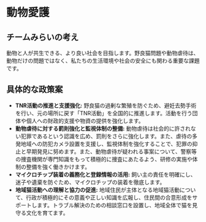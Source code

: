 # 動物愛護

## チームみらいの考え

動物と人が共生できる、より良い社会を目指します。野良猫問題や動物虐待は、動物だけの問題ではなく、私たちの生活環境や社会の安全にも関わる重要な課題です。

## 具体的な政策案

*   **TNR活動の推進と支援強化:** 野良猫の過剰な繁殖を防ぐため、避妊去勢手術を行い、元の場所に戻す「TNR活動」を全国的に推進します。活動を行う団体や個人への財政的支援や物資の提供を強化します。
*   **動物虐待に対する罰則強化と監視体制の整備:** 動物虐待は社会的に許されない犯罪であるという認識を広め、罰則をさらに強化します。また、虐待の多発地域への防犯カメラ設置を支援し、監視体制を強化することで、犯罪の抑止と早期発見に努めます。また、動物虐待が疑われる事案について、警察等の捜査機関が専門知識をもって積極的に捜査にあたるよう、研修の実施や体制の整備を強く働きかけます。
*   **マイクロチップ装着の義務化と登録情報の活用:** 飼い主の責任を明確にし、迷子や遺棄を防ぐため、マイクロチップの装着を徹底します。
*   **地域猫活動への理解と協力の促進:** 地域住民が主体となる地域猫活動について、行政が積極的にその意義や正しい知識を広報し、住民間の合意形成をサポートします。トラブル解決のための相談窓口を設置し、地域全体で猫を見守る文化を育てます。